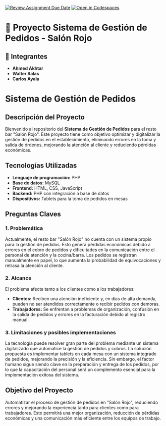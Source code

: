[![Review Assignment Due Date](https://classroom.github.com/assets/deadline-readme-button-22041afd0340ce965d47ae6ef1cefeee28c7c493a6346c4f15d667ab976d596c.svg)](https://classroom.github.com/a/Ql3zNhp1)
[![Open in Codespaces](https://classroom.github.com/assets/launch-codespace-2972f46106e565e64193e422d61a12cf1da4916b45550586e14ef0a7c637dd04.svg)](https://classroom.github.com/open-in-codespaces?assignment_repo_id=18683759)
# 📌 Proyecto Sistema de Gestión de Pedidos - Salón Rojo

## 👥 Integrantes  
- **Ahmed Akhtar**
- **Walter Salas**
- **Carlos Ayala**  
# Sistema de Gestión de Pedidos

## Descripción del Proyecto

Bienvenido al repositorio del **Sistema de Gestión de Pedidos** para el resto bar "Salón Rojo". Este proyecto tiene como objetivo optimizar y digitalizar la gestión de pedidos en el establecimiento, eliminando errores en la toma y salida de órdenes, mejorando la atención al cliente y reduciendo pérdidas económicas.

## Tecnologías Utilizadas

- **Lenguaje de programación:** PHP
- **Base de datos:** MySQL
- **Frontend:** HTML, CSS, JavaScript
- **Backend:** PHP con integración a base de datos
- **Dispositivos:** Tablets para la toma de pedidos en mesas

## Preguntas Claves

### 1. Problemática

Actualmente, el resto bar "Salón Rojo" no cuenta con un sistema propio para la gestión de pedidos. Esto genera pérdidas económicas debido a errores en el cobro de pedidos y dificultades en la comunicación entre el personal de atención y la cocina/barra. Los pedidos se registran manualmente en papel, lo que aumenta la probabilidad de equivocaciones y retrasa la atención al cliente.

### 2. Alcance

El problema afecta tanto a los clientes como a los trabajadores:

- **Clientes:** Reciben una atención ineficiente y, en días de alta demanda, pueden no ser atendidos correctamente o recibir pedidos con demoras.
- **Trabajadores:** Se enfrentan a problemas de organización, confusión en la salida de pedidos y errores en la facturación debido al registro manual.

### 3. Limitaciones y posibles implementaciones

La tecnología puede resolver gran parte del problema mediante un sistema digitalizado que automatice la gestión de pedidos y cobros. La solución propuesta es implementar tablets en cada mesa con un sistema integrado de pedidos, mejorando la precisión y la eficiencia. Sin embargo, el factor humano sigue siendo clave en la preparación y entrega de los pedidos, por lo que la capacitación del personal será un complemento esencial para la implementación exitosa del sistema.

## Objetivo del Proyecto

Automatizar el proceso de gestión de pedidos en "Salón Rojo", reduciendo errores y mejorando la experiencia tanto para clientes como para trabajadores. Esto permitirá una mejor organización, reducción de pérdidas económicas y una comunicación más eficiente entre los equipos de trabajo.

##

